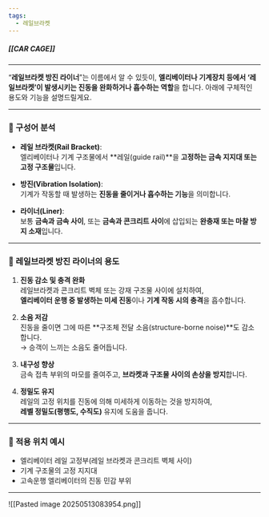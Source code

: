 ```yaml
---
tags:
  - 레일브라켓
---
```

##### [[CAR CAGE]]
---

“**레일브라켓 방진 라이너**”는 이름에서 알 수 있듯이, **엘리베이터나 기계장치 등에서 ‘레일브라켓’이 발생시키는 진동을 완화하거나 흡수하는 역할**을 합니다. 아래에 구체적인 용도와 기능을 설명드릴게요.

---

### 🔹 구성어 분석

- **레일 브라켓(Rail Bracket)**:  
    엘리베이터나 기계 구조물에서 **레일(guide rail)**을 **고정하는 금속 지지대 또는 고정 구조물**입니다.
    
- **방진(Vibration Isolation)**:  
    기계가 작동할 때 발생하는 **진동을 줄이거나 흡수하는 기능**을 의미합니다.
    
- **라이너(Liner)**:  
    보통 **금속과 금속 사이**, 또는 **금속과 콘크리트 사이**에 삽입되는 **완충재 또는 마찰 방지 소재**입니다.
    

---

### 🔹 레일브라켓 방진 라이너의 용도

1. **진동 감소 및 충격 완화**  
    레일브라켓과 콘크리트 벽체 또는 강재 구조물 사이에 설치하여,  
    **엘리베이터 운행 중 발생하는 미세 진동**이나 **기계 작동 시의 충격**을 흡수합니다.
    
2. **소음 저감**  
    진동을 줄이면 그에 따른 **구조체 전달 소음(structure-borne noise)**도 감소합니다.  
    → 승객이 느끼는 소음도 줄어듭니다.
    
3. **내구성 향상**  
    금속 접촉 부위의 마모를 줄여주고, **브라켓과 구조물 사이의 손상을 방지**합니다.
    
4. **정밀도 유지**  
    레일의 고정 위치를 진동에 의해 미세하게 이동하는 것을 방지하여,  
    **레벨 정밀도(평행도, 수직도)** 유지에 도움을 줍니다.    

---

### 🔹 적용 위치 예시

- 엘리베이터 레일 고정부(레일 브라켓과 콘크리트 벽체 사이)
- 기계 구조물의 고정 지지대
- 고속운행 엘리베이터의 진동 민감 부위
    

---
![[Pasted image 20250513083954.png]]

